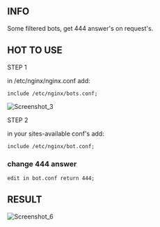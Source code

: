 <h2>INFO</h2>
<p>Some filtered bots, get 444 answer's on request's.</p>

<h2>HOT TO USE</h2>
<p>STEP 1</p>
<p>in /etc/nginx/nginx.conf add:</p>
<code>include /etc/nginx/bots.conf;</code>

![Screenshot_3](https://github.com/s0rkin/nginx-bots-block/assets/12657938/d1729d9a-0ad3-4d48-a996-a9f58924b646)

<p>STEP 2</p>
<p>in your sites-available conf's add:</p>
<code>include /etc/nginx/bot.conf;</code>

<h3>change 444 answer</h3>
<code>edit in bot.conf return 444;</code>

<h2>RESULT</h2>

![Screenshot_6](https://user-images.githubusercontent.com/12657938/218886145-c53c09be-836b-44c2-9642-eb1c0c10f00b.png)
